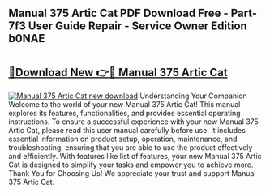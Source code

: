 ## Manual 375 Artic Cat PDF Download Free - Part-7f3 User Guide Repair - Service Owner Edition b0NAE

# <h2><a href="http://bc9556.oget.top/?id=Manual+375+Artic+Cat">🔗Download New 👉🔴 Manual 375 Artic Cat</a></h2>

[![Manual 375 Artic Cat new download](https://i.imgur.com/5g1atiW.png)](http://bc9556.oget.top/?id=Manual+375+Artic+Cat)
Understanding Your Companion Welcome to the world of your new Manual 375 Artic Cat! This manual explores its features, functionalities, and provides essential operating instructions. To ensure a successful experience with your new Manual 375 Artic Cat, please read this user manual carefully before use. It includes essential information on product setup, operation, maintenance, and troubleshooting, ensuring that you are able to use the product effectively and efficiently. With features like list of features, your new Manual 375 Artic Cat is designed to simplify your tasks and empower you to achieve more. Thank You for Choosing Us! We appreciate your trust and support Manual 375 Artic Cat.

